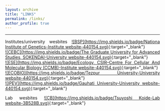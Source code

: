 ```yaml
---
layout: archive
title: "LINKS"
permalink: /links/
author_profile: true
---
```

<style> body {text-align: justify} </style> <!-- Justify text. -->
------
Institutes/university wesbites
[![BSP](https://img.shields.io/badge/Nationa Institute of Genetics-Institute website-440154.svg)](https://www.nig.ac.jp/nig/){:target="_blank"}<br>
[![CEBC](https://img.shields.io/badge/The Graduate University for Advanced Studies, SOKENDAI-University website-440154.svg)](https://www.soken.ac.jp/en/){:target="_blank"}<br>
[![ESE](https://img.shields.io/badge/Ecology, CSIR–Centre For Cellular And Molecular Biology (CCMB)-Institute website-440154.svg)](https://www.ccmb.res.in/){:target="_blank"}<br>
[![ECOBIO](https://img.shields.io/badge/Tezpur University-University website-440154.svg)](http://www.tezu.ernet.in/){:target="_blank"}<br>
[![IPEV](https://img.shields.io/badge/Gauhati University-University website-440154.svg)](https://gauhati.ac.in/){:target="_blank"}<br>

Lab wesbites
[![CB](https://img.shields.io/badge/Tsuyoshi Koide-Lab website-3B528B.svg)](https://sites.google.com/view/mgrl-koide-lab){:target="_blank"}<br>
